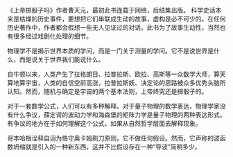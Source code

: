 《上帝掷骰子吗》作者曹天元，最初此书连载于网络，后结集出版。
科学史话本来是枯燥的历史事件，要想把它们串联成生动的故事，虚构是必不可少的。在任何历史著作中，作者都会假想一些无人见证过的对话。此书为了故事生动性，当然也有很多经过戏剧化处理的细节。

物理学不是揭示世界本质的学问，而是一门关于测量的学问。它不是说世界是什么，而是说关于世界我们能说什么。

自牛顿以来，人类产生了拉格朗日、拉普拉斯、欧拉、高斯等一众数学大师，算天算地算宇宙，人类的自信空前高涨，拉普拉斯妖、决定论的思路被众多优秀头脑所认知。然而，随机与确定是宇宙的两个基本法则，上帝终究还是掷骰子的。

对于一套数学公式，人们可以有多种解释。对于量子物理的数学表达，物理学家没有什么争议，薛定谔的波动力学和海森堡的矩阵力学是量子物理的两种表达形式。有争议的地方在于如何理解这个公式，如果从自然哲学层面去解释现象。

哥本哈根诠释自诩为恪守奥卡姆剃刀原则，它不做任何假设。然而，它声称的波函数坍缩就是引入的一种新东西，这并不比假设存在一种“导波”简明多少。